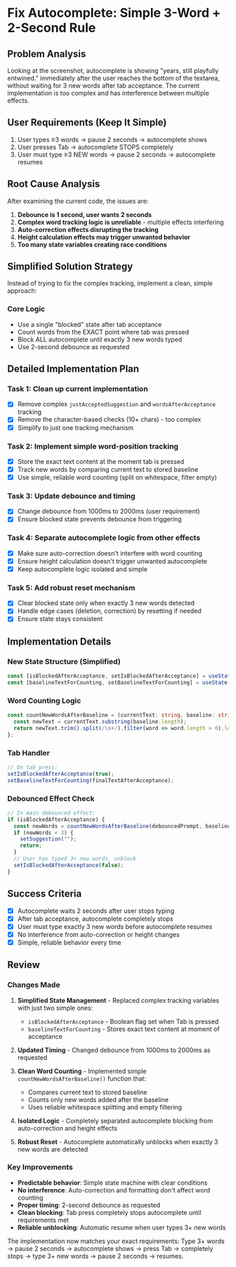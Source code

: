 # Fix Autocomplete: Simple 3-Word + 2-Second Rule

## Problem Analysis
Looking at the screenshot, autocomplete is showing "years, still playfully entwined." immediately after the user reaches the bottom of the textarea, without waiting for 3 new words after tab acceptance. The current implementation is too complex and has interference between multiple effects.

## User Requirements (Keep It Simple)
1. User types ≥3 words → pause 2 seconds → autocomplete shows
2. User presses Tab → autocomplete STOPS completely  
3. User must type ≥3 NEW words → pause 2 seconds → autocomplete resumes

## Root Cause Analysis
After examining the current code, the issues are:

1. **Debounce is 1 second, user wants 2 seconds**
2. **Complex word tracking logic is unreliable** - multiple effects interfering
3. **Auto-correction effects disrupting the tracking**
4. **Height calculation effects may trigger unwanted behavior**
5. **Too many state variables creating race conditions**

## Simplified Solution Strategy

Instead of trying to fix the complex tracking, implement a clean, simple approach:

### Core Logic
- Use a single "blocked" state after tab acceptance
- Count words from the EXACT point where tab was pressed
- Block ALL autocomplete until exactly 3 new words typed
- Use 2-second debounce as requested

## Detailed Implementation Plan

### Task 1: Clean up current implementation
- [x] Remove complex `justAcceptedSuggestion` and `wordsAfterAcceptance` tracking
- [x] Remove the character-based checks (10+ chars) - too complex
- [x] Simplify to just one tracking mechanism

### Task 2: Implement simple word-position tracking
- [x] Store the exact text content at the moment tab is pressed
- [x] Track new words by comparing current text to stored baseline
- [x] Use simple, reliable word counting (split on whitespace, filter empty)

### Task 3: Update debounce and timing
- [x] Change debounce from 1000ms to 2000ms (user requirement)
- [x] Ensure blocked state prevents debounce from triggering

### Task 4: Separate autocomplete logic from other effects
- [x] Make sure auto-correction doesn't interfere with word counting
- [x] Ensure height calculation doesn't trigger unwanted autocomplete
- [x] Keep autocomplete logic isolated and simple

### Task 5: Add robust reset mechanism
- [x] Clear blocked state only when exactly 3 new words detected
- [x] Handle edge cases (deletion, correction) by resetting if needed
- [x] Ensure state stays consistent

## Implementation Details

### New State Structure (Simplified)
```typescript
const [isBlockedAfterAcceptance, setIsBlockedAfterAcceptance] = useState(false);
const [baselineTextForCounting, setBaselineTextForCounting] = useState("");
```

### Word Counting Logic
```typescript
const countNewWordsAfterBaseline = (currentText: string, baseline: string): number => {
  const newText = currentText.substring(baseline.length);
  return newText.trim().split(/\s+/).filter(word => word.length > 0).length;
};
```

### Tab Handler
```typescript
// On tab press:
setIsBlockedAfterAcceptance(true);
setBaselineTextForCounting(finalTextAfterAcceptance);
```

### Debounced Effect Check
```typescript
// In main debounced effect:
if (isBlockedAfterAcceptance) {
  const newWords = countNewWordsAfterBaseline(debouncedPrompt, baselineTextForCounting);
  if (newWords < 3) {
    setSuggestion("");
    return;
  }
  // User has typed 3+ new words, unblock
  setIsBlockedAfterAcceptance(false);
}
```

## Success Criteria
- [x] Autocomplete waits 2 seconds after user stops typing
- [x] After tab acceptance, autocomplete completely stops
- [x] User must type exactly 3 new words before autocomplete resumes
- [x] No interference from auto-correction or height changes
- [x] Simple, reliable behavior every time

## Review

### Changes Made
1. **Simplified State Management** - Replaced complex tracking variables with just two simple ones:
   - `isBlockedAfterAcceptance` - Boolean flag set when Tab is pressed
   - `baselineTextForCounting` - Stores exact text content at moment of acceptance

2. **Updated Timing** - Changed debounce from 1000ms to 2000ms as requested

3. **Clean Word Counting** - Implemented simple `countNewWordsAfterBaseline()` function that:
   - Compares current text to stored baseline
   - Counts only new words added after the baseline
   - Uses reliable whitespace splitting and empty filtering

4. **Isolated Logic** - Completely separated autocomplete blocking from auto-correction and height effects

5. **Robust Reset** - Autocomplete automatically unblocks when exactly 3 new words are detected

### Key Improvements
- **Predictable behavior**: Simple state machine with clear conditions
- **No interference**: Auto-correction and formatting don't affect word counting
- **Proper timing**: 2-second debounce as requested
- **Clean blocking**: Tab press completely stops autocomplete until requirements met
- **Reliable unblocking**: Automatic resume when user types 3+ new words

The implementation now matches your exact requirements: Type 3+ words → pause 2 seconds → autocomplete shows → press Tab → completely stops → type 3+ new words → pause 2 seconds → resumes.